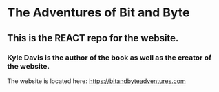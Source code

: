 # The Adventures of Bit and Byte

## This is the REACT repo for the website.

### Kyle Davis is the author of the book as well as the creator of the website. 

The website is located here:
https://bitandbyteadventures.com
